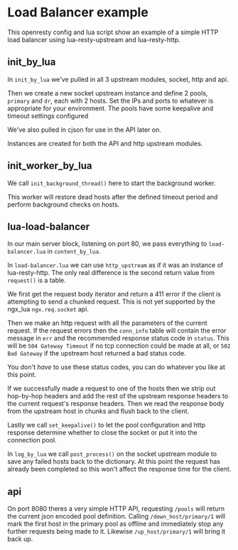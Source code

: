 # Load Balancer example

This openresty config and lua script show an example of a simple HTTP load balancer using lua-resty-upstream and lua-resty-http.

## init_by_lua

In `init_by_lua` we've pulled in all 3 upstream modules, socket, http and api.

Then we create a new socket upstream instance and define 2 pools, `primary` and `dr`, each with 2 hosts.
Set the IPs and ports to whatever is appropriate for your environment.
The pools have some keepalive and timeout settings configured

We've also pulled in cjson for use in the API later on.

Instances are created for both the API and http upstream modules.

## init_worker_by_lua

We call `init_background_thread()` here to start the background worker.

This worker will restore dead hosts after the defined timeout period and perform background checks on hosts.


## lua-load-balancer

In our main server block, listening on port 80, we pass everything to `load-balancer.lua` in `content_by_lua`.

In `load-balancer.lua` we can use `http_upstream` as if it was an instance of lua-resty-http.
The only real difference is the second return value from `request()` is a table.

We first get the request body iterator and return a 411 error if the client is attempting to send a chunked request.
This is not yet supported by the ngx_lua `ngx.req.socket` api.

Then we make an http request with all the parameters of the current request.
If the request errors then the `conn_info` table will contain the error message in `err` and the recommended response status code in `status`.
This will be `504 Gateway Timeout` if no tcp connection could be made at all, or `502 Bad Gateway` if the upstream host returned a bad status code.

You don't *have* to use these status codes, you can do whatever you like at this point.

If we successfully made a request to one of the hosts then we strip out hop-by-hop headers and add the rest of the upstream response headers to the current request's response headers.
Then we read the response body from the upstream host in chunks and flush back to the client.

Lastly we call `set_keepalive()` to let the pool configuration and http response determine whether to close the socket or put it into the connection pool.

In `log_by_lua` we call `post_process()` on the socket upstream module to save any failed hosts back to the dictionary.
At this point the request has already been completed so this won't affect the response time for the client.

## api

On port 8080 theres a very simple HTTP API, requesting `/pools` will return the current json encoded pool definition.
Calling `/down_host/primary/1` will mark the first host in the primary pool as offline and immediately stop any further requests being made to it.
Likewise `/up_host/primary/1` will bring it back up.
